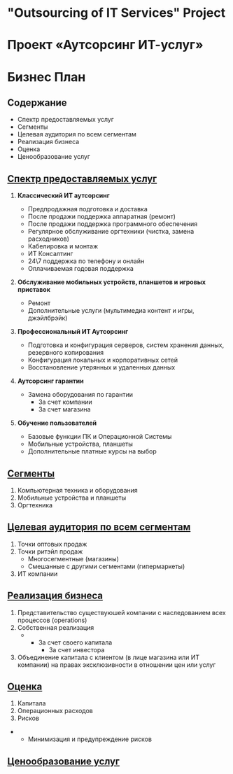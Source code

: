 # **"Outsourcing of IT Services"** Project
# Проект **«Аутсорсинг ИТ-услуг»**

# ****Бизнес План****

## ******Содержание******

- Спектр предоставляемых услуг
- Сегменты
- Целевая аудитория по всем сегментам
- Реализация бизнеса
- Оценка
- Ценообразование услуг

## <ins>**Спектр предоставляемых услуг**</ins>

1.  **Классический ИТ аутсорсинг**
    
    - Предпродажная подготовка и доставка
    - После продажи поддержка аппаратная (ремонт)
    - После продажи поддержка программного обеспечения
    - Регулярное обслуживание оргтехники (чистка, замена расходников)
    - Кабелировка и монтаж
    - ИТ Консалтинг
    - 24\\7 поддержка по телефону и онлайн
    - Оплачиваемая годовая поддержка
2.  **Обслуживание мобильных устройств, планшетов и игровых приставок**
    
    - Ремонт
    - Дополнительные услуги (мультимедиа контент и игры, джэйлбрэйк)
3.  ****Профессиональный ИТ Аутсорсинг****
    
    - Подготовка и конфигурация серверов, систем хранения данных, резервного копирования
    - Конфигурация локальных и корпоративных сетей
    - Восстановление утерянных и удаленных данных
4.  ******Аутсорсинг гарантии******
    
    - Замена оборудования по гарантии 
        - За счет компании
        - За счет магазина
5.  ******Обучение пользователей******
    
    - Базовые функции ПК и Операционной Системы
    - Мобильные устройства, планшеты
    - Дополнительные платные курсы на выбор

## <ins>********Сегменты********</ins>

1.  Компьютерная техника и оборудования
2.  Мобильные устройства и планшеты
3.  Оргтехника

## <ins>**Целевая аудитория по всем сегментам**</ins>

1.  Точки оптовых продаж
2.  Точки ритэйл продаж
    - Многосегментные (магазины)
    - Смешанные с другими сегментами (гипермаркеты)
3.  ИТ компании

## <ins>****Реализация бизнеса****</ins>

1.  Представительство существуюшей компании с наследованием всех процессов (operations)
2.  Собственная реализация
    - - За счет своего капитала
        - За счет инвестора
3.  Объединение капитала с клиентом (в лице магазина или ИТ компании) на правах эксклюзивности в отношении цен или услуг

## <ins>Оценка</ins>

1.  Капитала
2.  Операционных расходов
3.  Рисков

- - Минимизация и предупреждение рисков

## <ins>Ценообразование услуг</ins>
